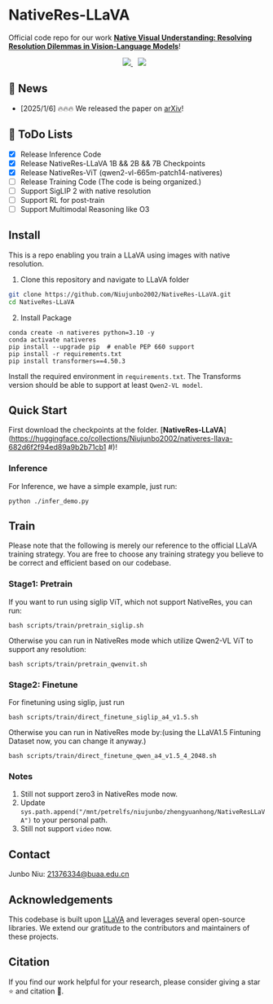 # NativeRes-LLaVA
Official code repo for our work [**Native Visual Understanding: Resolving Resolution Dilemmas in Vision-Language Models**](https://github.com/Niujunbo2002/NativeRes-LLaVA#)!

<p align="center">
  <a href="https://arxiv.org/abs/2501.05510" style="margin-right: 10px;"> 
    <img src="https://img.shields.io/badge/arXiv-2501.05510-b31b1b.svg?logo=arXiv">
  </a>
  <a href="https://huggingface.co/collections/Niujunbo2002/nativeres-llava-682d6f2f94ed89a9b2b71cb1" style="margin-right: 10px;"> 
    <img src="https://img.shields.io/badge/🤗%20Hugging%20Face-Model-ffd21e">
  </a>
</p>

## 📰 News
- [2025/1/6] 🔥🔥🔥 We released the paper on [arXiv](https://github.com/Niujunbo2002/NativeRes-LLaVA#)!

## 📌 ToDo Lists
- [x] Release Inference Code
- [x] Release NativeRes-LLaVA 1B && 2B && 7B Checkpoints
- [x] Release NativeRes-ViT (qwen2-vl-665m-patch14-nativeres)
- [ ] Release Training Code (The code is being organized.)
- [ ] Support SigLIP 2 with native resolution
- [ ] Support RL for post-train
- [ ] Support Multimodal Reasoning like O3

## Install

This is a repo enabling you train a LLaVA using images with native resolution.

1. Clone this repository and navigate to LLaVA folder

```bash
git clone https://github.com/Niujunbo2002/NativeRes-LLaVA.git
cd NativeRes-LLaVA
```

2. Install Package

```Shell
conda create -n nativeres python=3.10 -y
conda activate nativeres
pip install --upgrade pip  # enable PEP 660 support
pip install -r requirements.txt
pip install transformers==4.50.3
```

Install the required environment in `requirements.txt`. The Transforms version should be able to support at least `Qwen2-VL model`.

## Quick Start
First download the checkpoints at the folder. [**NativeRes-LLaVA**](https://huggingface.co/collections/Niujunbo2002/nativeres-llava-682d6f2f94ed89a9b2b71cb1
#)!

### Inference

For Inference, we have a simple example, just run:

```
python ./infer_demo.py
```

## Train
Please note that the following is merely our reference to the official LLaVA training strategy. You are free to choose any training strategy you believe to be correct and efficient based on our codebase.

### Stage1: Pretrain

If you want to run using siglip ViT, which not support NativeRes, you can run:

```
bash scripts/train/pretrain_siglip.sh
```

Otherwise you can run in NativeRes mode which utilize Qwen2-VL ViT to support any resolution:

```
bash scripts/train/pretrain_qwenvit.sh
```

### Stage2: Finetune

For finetuning using siglip, just run

```
bash scripts/train/direct_finetune_siglip_a4_v1.5.sh
```

Otherwise you can run in NativeRes mode by:(using the LLaVA1.5 Fintuning Dataset now, you can change it anyway.)

```
bash scripts/train/direct_finetune_qwen_a4_v1.5_4_2048.sh
```

### Notes

1. Still not support zero3 in NativeRes mode now.
2. Update `sys.path.append("/mnt/petrelfs/niujunbo/zhengyuanhong/NativeResLLaVA")` to your personal path.
3. Still not support `video` now.



## Contact
Junbo Niu: 21376334@buaa.edu.cn


## Acknowledgements
This codebase is built upon [LLaVA](https://github.com/haotian-liu/LLaVA) and leverages several open-source libraries. We extend our gratitude to the contributors and maintainers of these projects.


## Citation
If you find our work helpful for your research, please consider giving a star ⭐ and citation 📝.
```bibtex

```